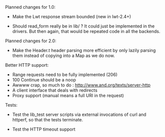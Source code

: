 Planned changes for 1.0:

* Make the Lwt response stream bounded (new in lwt-2.4+)

* Should read_form really be in lib/ ? It could just be implemented in the
  drivers.  But then again, that would be repeated code in all the backends.

Planned changes for 2.0:

* Make the Header.t header parsing more efficient by only lazily parsing them
  instead of copying into a Map as we do now.

Better HTTP support:

- Range requests need to be fully implemented (206)
- 100 Continue should be a noop
- Awwww crap, so much to do : http://www.and.org/texts/server-http
- A client interface that deals with redirects
- Proxy support (manual means a full URI in the request)

Tests:

- Test the lib_test server scripts via external invocations of
  curl and httperf, so that the tests terminate.

- Test the HTTP timeout support
